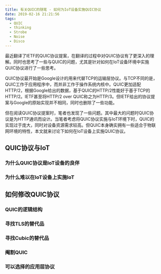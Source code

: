 ```yaml
---
title: 有关QUIC的随笔 - 如何为IoT设备实施QUIC协议
date: 2019-02-16 21:21:56
tags:
  - QUIC
  - thinking
  - Strobe
  - Noise
  - Disco
---
```


最近翻译了IETF的QUIC协议提案，在翻译的过程中对QUIC协议有了更深入的理解。同时也思考了一些与QUIC的问题，尤其是针对如何在IoT设备环境中实施QUIC协议进行了一些思考。

QUIC协议最开始是Google设计的用来代替TCP的运输层协议。与TCP不同的是，QUIC工作于应用程序中，而并非工作于操作系统内核中。QUIC更加适配HTTP/2，根据Google给出的数据，基于QUIC的HTTP/2性能好于基于TCP的HTTP/2。IETF甚至将HTTP/2 over QUIC称之为HTTP/3。但IETF给出的协议提案与Google的原始实现并不相同，同时也删除了一些功能。

但在阅读QUIC协议提案时，笔者也发现了一些问题。其中最大的问题时QUIC协议是为HTTP通讯而设计。当笔者考虑将QUIC协议实施与IoT环境下时，QUIC的实现过于庞大，同时对设备资源需求较高。但QUIC本身确实拥有一些适合于物联网环境的特性，本文就来讨论下如何在IoT设备上实施QUIC协议。

<!-- more -->

## QUIC协议与IoT

### 为什么QUIC协议是IoT设备的良伴

### 为什么难以在IoT设备上实施IoT

## 如何修改QUIC协议

### QUIC的逻辑结构

### 寻找TLS的替代品

### 寻找Cubic的替代品

### 阉割QUIC

### 可以选择的应用层协议



